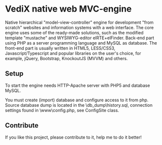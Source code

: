 # VediX native web MVC-engine

Native hierarchical "model-view-controller" engine for development "from scratch" websites and information systems with a web interface. The core engine uses some of the ready-made solutions, such as the modified template "mustache" and WYSIWYG-editor elRTE+elFinder. Back-end part using PHP as a server programming language and MySQL as database. The front-end part is usually written in HTML5, LESS/CSS3, Javascript/Typescript and popular libraries on the user's choice, for example, jQuery, Bootstrap, KnockoutJS (MVVM) and others.

## Setup
To start the engine needs HTTP-Apache server with PHP5 and database MySQL.

You must create (import) database and configure access to it from php. Source database dump is located in the \db_dump\history.sql, connection settings found in \www\config.php, see ConfigSite class.

## Contribute
If you like this project, please contribute to it, help me to do it better!

